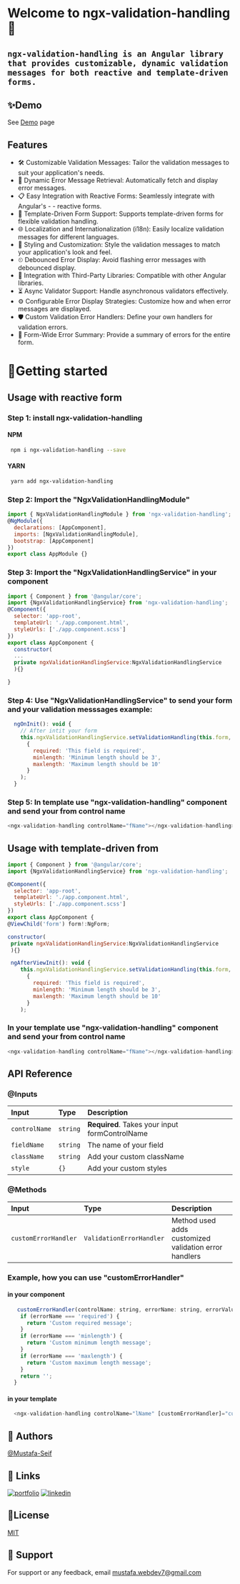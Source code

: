 
#  Welcome to ngx-validation-handling👋

## `ngx-validation-handling is an Angular library that provides customizable, dynamic validation messages for both reactive and template-driven forms.`

  


## ✨Demo

 See [Demo](https://ngx-validation-handling.netlify.app/) page

## Features

- 🛠 Customizable Validation Messages: Tailor the validation messages to suit your application's needs.
- 🔄 Dynamic Error Message Retrieval: Automatically fetch and display error messages.
- 📋 Easy Integration with Reactive Forms: Seamlessly integrate with Angular's - - reactive forms.
- 📝 Template-Driven Form Support: Supports template-driven forms for flexible validation handling.
- 🌐 Localization and Internationalization (i18n): Easily localize validation messages for different languages.
- 🎨 Styling and Customization: Style the validation messages to match your application's look and feel.
- ⏲ Debounced Error Display: Avoid flashing error messages with debounced display.
- 🔗 Integration with Third-Party Libraries: Compatible with other Angular libraries.
- ⏳ Async Validator Support: Handle asynchronous validators effectively.
- ⚙ Configurable Error Display Strategies: Customize how and when error messages are displayed.
- 🛡 Custom Validation Error Handlers: Define your own handlers for validation       errors.
- 📝 Form-Wide Error Summary: Provide a summary of errors for the entire form.



# 🚀Getting started
## Usage with reactive form 
### Step 1: install ngx-validation-handling

#### NPM
```bash
 npm i ngx-validation-handling --save
```
#### YARN
```bash
 yarn add ngx-validation-handling 
```



### Step 2: Import the "NgxValidationHandlingModule"
```javascript
import { NgxValidationHandlingModule } from 'ngx-validation-handling';
@NgModule({
  declarations: [AppComponent],
  imports: [NgxValidationHandlingModule],
  bootstrap: [AppComponent]
})
export class AppModule {}
```
### Step 3: Import the "NgxValidationHandlingService" in your component
```javascript
import { Component } from '@angular/core';
import {NgxValidationHandlingService} from 'ngx-validation-handling';
@Component({
  selector: 'app-root',
  templateUrl: './app.component.html',
  styleUrls: ['./app.component.scss']
})
export class AppComponent {
  constructor(
  ...
  private ngxValidationHandlingService:NgxValidationHandlingService
  ){}

}
```

### Step 4: Use "NgxValidationHandlingService" to send your form and your validation messsages example:
```javascript
  ngOnInit(): void {
    // After intit your form
    this.ngxValidationHandlingService.setValidationHandling(this.form,
      {
        required: 'This field is required',
        minlength: 'Minimum length should be 3',
        maxlength: 'Maximum length should be 10'
      }
    );
  }
  ```
  
 ### Step 5: In template use "ngx-validation-handling" component and send your from control name
  ```javascript
<ngx-validation-handling controlName="fName"></ngx-validation-handling>
```

## Usage with template-driven from

```javascript
import { Component } from '@angular/core';
import {NgxValidationHandlingService} from 'ngx-validation-handling';

@Component({
  selector: 'app-root',
  templateUrl: './app.component.html',
  styleUrls: ['./app.component.scss']
})
export class AppComponent {
@ViewChild('form') form!:NgForm;

constructor(
 private ngxValidationHandlingService:NgxValidationHandlingService
 ){}

 ngAfterViewInit(): void {
    this.ngxValidationHandlingService.setValidationHandling(this.form,
      {
        required: 'This field is required',
        minlength: 'Minimum length should be 3',
        maxlength: 'Maximum length should be 10'
      }
    );

```
 ### In your template use "ngx-validation-handling" component and send your from control name
  ```javascript
<ngx-validation-handling controlName="fName"></ngx-validation-handling>
```

## API Reference
### @Inputs
| Input | Type     | Description                |
| :-------- | :------- | :------------------------- |
| `controlName` | `string` | **Required**. Takes your input formControlName |
| `fieldName` | `string` |  The name of your field |
| `className` | `string` |  Add your custom className |
| `style` | `{}` |  Add your custom styles |

### @Methods
| Input | Type     | Description                |
| :-------- | :------- | :------------------------- |
| `customErrorHandler` | `ValidationErrorHandler` | Method used adds customized  validation error handlers |

### Example, how you can use "customErrorHandler"
#### in your component
```javascript
   customErrorHandler(controlName: string, errorName: string, errorValue: any): string {
    if (errorName === 'required') {
      return 'Custom required message';
    }
    if (errorName === 'minlength') {
      return 'Custom minimum length message';
    }
    if (errorName === 'maxlength') {
      return 'Custom maximum length message';
    }
    return '';
  }
  ```
  #### in your template
```javascript
  <ngx-validation-handling controlName="lName" [customErrorHandler]="customErrorHandler" ></ngx-validation-handling>
```




## 👤 Authors
 [@Mustafa-Seif](https://github.com/Mustafa-Seif)


## 🔗 Links
[![portfolio](https://img.shields.io/badge/my_portfolio-000?style=for-the-badge&logo=ko-fi&logoColor=white)](https://my-portfolio-rust-xi.vercel.app/)
[![linkedin](https://img.shields.io/badge/linkedin-0A66C2?style=for-the-badge&logo=linkedin&logoColor=white)](https://www.linkedin.com/in/mustafa-seif-el-nasr-439ba0223/)



## 📝License

[MIT](https://github.com/Mustafa-Seif/ngx-validation-handling/blob/main/LICENSE)


## 🤝 Support

For support or any feedback, email mustafa.webdev7@gmail.com 
